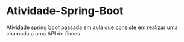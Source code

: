 # Atividade-Spring-Boot
Atividade spring boot passada em aula que consiste em realizar uma chamada a uma API de filmes 
